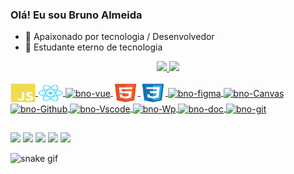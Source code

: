 ### Olá! Eu sou Bruno Almeida


- 🔭 Apaixonado por tecnologia / Desenvolvedor
- 🌱 Estudante eterno de tecnologia

<div align="center">
  <a href="https://github.com/BnOiDev">
  <img height="180em" src="https://github-readme-stats.vercel.app/api?username=davidluiz91&show_icons=true&theme=cobalt&include_all_commits=true&count_private=true"/>
  <img height="180em" src="https://github-readme-stats.vercel.app/api/top-langs/?username=davidluiz91&layout=compact&langs_count=7&theme=cobalt"/>
</div>
 
<div style="display: inline_block"><br>
  <img align="center" alt="bno-Js" height="30" width="40" src="https://raw.githubusercontent.com/devicons/devicon/master/icons/javascript/javascript-plain.svg"/>
  <img align="center" alt="bno-React" height="30" width="40" src="https://raw.githubusercontent.com/devicons/devicon/master/icons/react/react-original.svg"/>
  <img align="center" alt="bno-vue" height="30" width="40" src="https://cdn.jsdelivr.net/gh/devicons/devicon/icons/vuejs/vuejs-original.svg"/>
  <img align="center" alt="bno-HTML" height="30" width="40" src="https://raw.githubusercontent.com/devicons/devicon/master/icons/html5/html5-original.svg"/>
  <img align="center" alt="bno-CSS" height="30" width="40" src="https://raw.githubusercontent.com/devicons/devicon/master/icons/css3/css3-original.svg"/>
  <img align="center" alt="bno-figma" height="30" width="40" src="https://cdn.jsdelivr.net/gh/devicons/devicon/icons/figma/figma-original.svg" />
  <img align="center" alt="bno-Canvas" height="30" width="40" src="https://cdn.jsdelivr.net/gh/devicons/devicon/icons/canva/canva-original.svg" />
  <img align="center" alt="bno-Github" height="30" width="40" src="https://cdn.jsdelivr.net/gh/devicons/devicon/icons/github/github-original.svg" />
  <img align="center" alt="bno-Vscode" height="30" width="40" src="https://cdn.jsdelivr.net/gh/devicons/devicon/icons/vscode/vscode-original.svg" />
  <img align="center" alt="bno-Wp" height="30" width="40" src="https://cdn.jsdelivr.net/gh/devicons/devicon/icons/wordpress/wordpress-original.svg" />
  <img align="center" alt="bno-doc" height="30" width="40" src="https://cdn.jsdelivr.net/gh/devicons/devicon/icons/docker/docker-original.svg" />
  <img align="center" alt="bno-git" height="30" width="40" src="https://cdn.jsdelivr.net/gh/devicons/devicon/icons/git/git-original.svg" />     
  </div>
  
##
<div> 
  <a href="https://www.youtube.com/" target="_blank"><img src="https://img.shields.io/badge/YouTube-FF0000?style=for-the-badge&logo=youtube&logoColor=white" target="_blank"></a>  
  <a href="https://instagram.com/" target="_blank"><img src="https://img.shields.io/badge/-Instagram-%23E4405F?style=for-the-badge&logo=instagram&logoColor=white" target="_blank"></a>
 <a href="https://discord.gg/#" target="_blank"><img src="https://img.shields.io/badge/Discord-7289DA?style=for-the-badge&logo=discord&logoColor=white" target="_blank"></a> 
  <a href = "mailto:bnoo.almeida@gmail.com"><img src="https://img.shields.io/badge/-Gmail-%23333?style=for-the-badge&logo=gmail&logoColor=white" target="_blank"></a>
  <a href="https://www.linkedin.com/in/bruno-silva-de-almeida-4bb35551/" target="_blank"><img src="https://img.shields.io/badge/-LinkedIn-%230077B5?style=for-the-badge&logo=linkedin&logoColor=white" target="_blank"></a> 
</div>
   
![snake gif](https://github.com/BnOiDev/BnOiDev/blob/output/github-contribution-grid-snake.svg)
